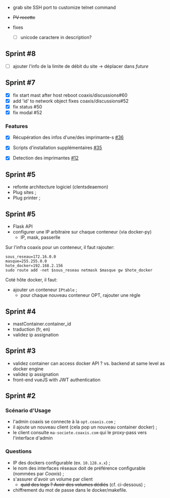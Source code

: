 * grab site SSH port to customize telnet command
* ~~PV recette~~

* fixes
    * [ ] unicode caractere in description?

## Sprint #8

* [ ] ajouter l'info de la limite de débit du site → déplacer dans _future_
    
## Sprint #7

* [x] fix start mast after host reboot coaxis/discussions#60
* [x] add 'id' to network object fixes coaxis/discussions#52
* [x] fix status #50
* [x] fix modal #52

### Features 

* [x] Récupération des infos d'une/des imprimante-s [#36](https://gitlab.akema.fr/coaxis/discussions/issues/36)
* [x] Scripts d'installation supplémentaires [#35](https://gitlab.akema.fr/coaxis/discussions/issues/35)
* [x] Detection des imprimantes [#12](https://gitlab.akema.fr/coaxis/discussions/issues/12) 


## Sprint #5

* refonte architecture logiciel (clentsdeaemon)
* Plug sites ;
* Plug printer ;

## Sprint #5

* Flask API
* configurer une IP arbitraire sur chaque conteneur (via docker-py)
    * IP, mask, passerlle

Sur l'infra coaxis pour un conteneur, il faut rajouter:

    sous_reseau=172.16.0.0
    masque=255.255.0.0
    hote_docker=192.168.2.156
    sudo route add -net $sous_reseau netmask $masque gw $hote_docker

Coté hôte docker, il faut:

* ajouter un conteneur `IPtable` ;
    * pour chaque nouveau conteneur OPT, rajouter une règle



## Sprint #4

* mastContainer.container_id
* traduction (fr, en)
* validez ip assignation


## Sprint #3

* validez container can access docker API ? vs. backend at same level as docker engine
* validez ip assignation
* front-end vueJS with JWT authentication

## Sprint #2


### Scénario d'Usage

* l'admin coaxis se connecte à la `opt.coaxis.com` ;
* il ajoute un nouveau client (cela pop un nouveau container docker) ;
* le client consulte `ma-societe.coaxis.com` qui le proxy-pass vers l'interface d'admin

### Questions

* IP des dockers configurable (ex. `10.128.x.x`) ;
* le nom des interfaces réseaux doit de préférence configurable (nommées par _Coaxis_) ;
* s'assurer d'avoir un volume par client
    * ~~quid des logs ? Avoir des volumes dédiés~~ (cf. ci-dessous) ;
* chiffrement du mot de passe dans le docker/makefile.